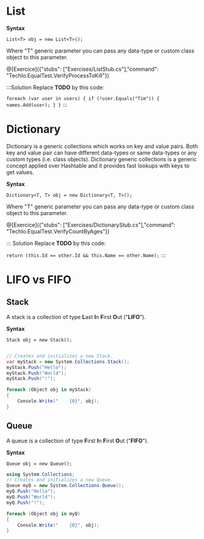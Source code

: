 # List

**Syntax**

`List<T> obj = new List<T>();`

Where "T" generic parameter you can pass any data-type or custom class object to this parameter.

@[Exercice]({"stubs": ["Exercises/ListStub.cs"],"command": "TechIo.EqualTest.VerifyProcessToKill"})

:::Solution
Replace **TODO** by this code:

`
    foreach (var user in users)
    {
        if (!user.Equals("Tim"))
        {
            names.Add(user);
        }
    }
`
:::

# Dictionary
Dictionary is a generic collections which works on key and value pairs. Both key and value pair can have different data-types or same data-types or any custom types (i.e. class objects). Dictionary generic collections is a generic concept applied over Hashtable and it provides fast lookups with keys to get values.

**Syntax**

`Dictionary<T, T> obj = new Dictionary<T, T>();`

Where "T" generic parameter you can pass any data-type or custom class object to this parameter.

@[Exercice]({"stubs": ["Exercises/DictionaryStub.cs"],"command": "TechIo.EqualTest.VerifyCountByAges"})

::: Solution
Replace **TODO** by this code: 

`return (this.Id == other.Id && this.Name == other.Name);`
:::

# LIFO vs FIFO
## Stack
A stack is a collection of type **L**ast **I**n **F**irst **O**ut ("**LIFO**").

**Syntax**

`Stack obj = new Stack();`

```C# runnable

// Creates and initializes a new Stack.
var myStack = new System.Collections.Stack();
myStack.Push("Hello");
myStack.Push("World");
myStack.Push("!");

foreach (Object obj in myStack)
{
    Console.Write("    {0}", obj);
}
```
## Queue
A queue is a collection of type **F**irst **I**n **F**irst **O**ut ("**FIFO**").

**Syntax**

`Queue obj = new Queue();`

```C# runnable
using System.Collections;
// Creates and initializes a new Queue.
Queue myQ = new System.Collections.Queue();
myQ.Push("Hello");
myQ.Push("World");
myQ.Push("!");

foreach (Object obj in myQ)
{
    Console.Write("    {0}", obj);
}
```
